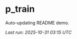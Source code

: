 # p_train

Auto-updating README demo.

<!--START_SECTION:status-->
_Last run: 2025-10-31 03:15 UTC_
<!--END_SECTION:status-->































































































































































































































































































































































































































































































































































































































































































































































































































































































































































































































































































































































































































































































































































































































































































































































































